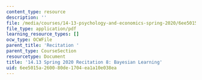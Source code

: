 ```yaml
---
content_type: resource
description: ''
file: /media/courses/14-13-psychology-and-economics-spring-2020/6ee5015a260080de1704ea1a10e038ea_MIT14_13s20_rec8.pdf
file_type: application/pdf
learning_resource_types: []
ocw_type: OCWFile
parent_title: 'Recitation '
parent_type: CourseSection
resourcetype: Document
title: '14.13 Spring 2020 Recitation 8: Bayesian Learning'
uid: 6ee5015a-2600-80de-1704-ea1a10e038ea
---
```

